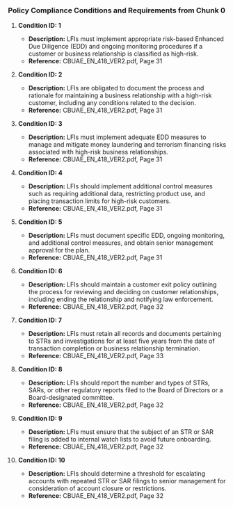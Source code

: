 ### Policy Compliance Conditions and Requirements from Chunk 0

1. **Condition ID: 1**
   - **Description:** LFIs must implement appropriate risk-based Enhanced Due Diligence (EDD) and ongoing monitoring procedures if a customer or business relationship is classified as high-risk.
   - **Reference:** CBUAE_EN_418_VER2.pdf, Page 31

2. **Condition ID: 2**
   - **Description:** LFIs are obligated to document the process and rationale for maintaining a business relationship with a high-risk customer, including any conditions related to the decision.
   - **Reference:** CBUAE_EN_418_VER2.pdf, Page 31

3. **Condition ID: 3**
   - **Description:** LFIs must implement adequate EDD measures to manage and mitigate money laundering and terrorism financing risks associated with high-risk business relationships.
   - **Reference:** CBUAE_EN_418_VER2.pdf, Page 31

4. **Condition ID: 4**
   - **Description:** LFIs should implement additional control measures such as requiring additional data, restricting product use, and placing transaction limits for high-risk customers.
   - **Reference:** CBUAE_EN_418_VER2.pdf, Page 31

5. **Condition ID: 5**
   - **Description:** LFIs must document specific EDD, ongoing monitoring, and additional control measures, and obtain senior management approval for the plan.
   - **Reference:** CBUAE_EN_418_VER2.pdf, Page 31

6. **Condition ID: 6**
   - **Description:** LFIs should maintain a customer exit policy outlining the process for reviewing and deciding on customer relationships, including ending the relationship and notifying law enforcement.
   - **Reference:** CBUAE_EN_418_VER2.pdf, Page 32

7. **Condition ID: 7**
   - **Description:** LFIs must retain all records and documents pertaining to STRs and investigations for at least five years from the date of transaction completion or business relationship termination.
   - **Reference:** CBUAE_EN_418_VER2.pdf, Page 33

8. **Condition ID: 8**
   - **Description:** LFIs should report the number and types of STRs, SARs, or other regulatory reports filed to the Board of Directors or a Board-designated committee.
   - **Reference:** CBUAE_EN_418_VER2.pdf, Page 32

9. **Condition ID: 9**
   - **Description:** LFIs must ensure that the subject of an STR or SAR filing is added to internal watch lists to avoid future onboarding.
   - **Reference:** CBUAE_EN_418_VER2.pdf, Page 32

10. **Condition ID: 10**
    - **Description:** LFIs should determine a threshold for escalating accounts with repeated STR or SAR filings to senior management for consideration of account closure or restrictions.
    - **Reference:** CBUAE_EN_418_VER2.pdf, Page 32